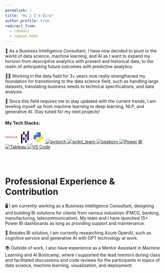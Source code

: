 ```yaml
---
permalink: /
title: "Hi 👋 I'm Dira"
author_profile: true
redirect_from: 
  - /about/
  - /about.html
---
```


🌱 As a Business Intelligence Consultant, I have now decided to pivot to the world of data science, machine learning, and AI as I want to expand my horizon from descriptive analytics with present and historical data, to the realm of anticipating future outcomes with predictive analytics.

👨‍💻 Working in the data field for 3+ years now really strengthened my foundation for transitioning to the data science field, such as handling large datasets, translating business needs to technical specifications, and data analysis.

🤖 Since this field requires me to stay updated with the current trends, I am leveling myself up from machine learning to deep learning, NLP, and generative AI. Stay tuned for my next projects!

<h4 align="left">My Tech Stacks:</h4>
<p align="left"> <a href="https://www.oracle.com/" target="_blank" rel="noreferrer"> <img src="https://raw.githubusercontent.com/devicons/devicon/master/icons/oracle/oracle-original.svg" alt="oracle" width="40" height="40"/> </a> <a href="https://pandas.pydata.org/" target="_blank" rel="noreferrer"> <img src="https://raw.githubusercontent.com/devicons/devicon/2ae2a900d2f041da66e950e4d48052658d850630/icons/pandas/pandas-original.svg" alt="pandas" width="40" height="40"/> </a> <a href="https://www.python.org" target="_blank" rel="noreferrer"> <img src="https://raw.githubusercontent.com/devicons/devicon/master/icons/python/python-original.svg" alt="python" width="40" height="40"/> </a> <a href="https://pytorch.org/" target="_blank" rel="noreferrer"> <img src="https://www.vectorlogo.zone/logos/pytorch/pytorch-icon.svg" alt="pytorch" width="40" height="40"/> </a> <a href="https://scikit-learn.org/" target="_blank" rel="noreferrer"> <img src="https://upload.wikimedia.org/wikipedia/commons/0/05/Scikit_learn_logo_small.svg" alt="scikit_learn" width="40" height="40"/> </a> <a href="https://seaborn.pydata.org/" target="_blank" rel="noreferrer"> <img src="https://seaborn.pydata.org/_images/logo-mark-lightbg.svg" alt="seaborn" width="40" height="40"/> </a> 
<a href="https://www.microsoft.com/en-us/power-platform/products/power-bi" target="_blank" rel="noreferrer"> <img src="https://logos-world.net/wp-content/uploads/2022/02/Microsoft-Power-BI-Symbol.png" alt="Power BI" width="80" height="40"/> </a>
<a href="https://www.tableau.com/" target="_blank" rel="noreferrer"> <img src="https://logos-world.net/wp-content/uploads/2021/10/Tableau-Emblem.png" alt="Tableau" width="70" height="40"/>  </a>
<a href="https://code.visualstudio.com/download" target="_blank" rel="noreferrer"> <img src="https://carleton.ca/scs/wp-content/uploads/vscode-1.png" alt="VS Code" width="40" height="40"/> </a>
</p>
<br></br>

Professional Experience & Contribution
======
🖥️ I am currently working as a Business Intelligence Consultant, designing and building BI solutions for clients from various industries (FMCG, banking, manufacturing, telecommunication). My team and I have launched 15+ Power BI dashboards as long as providing support and maintenance.

🔬 Besides BI solution, I am currently researching Azure OpenAI, such as cognitive service and generative AI with GPT technology at work.

📚 Outside of work, I also have experience as a Mentor Assistant in Machine Learning and AI Bootcamp, where I supported the lead mentors during class and facilitated discussions and code reviews for the participants in topics of data science, machine learning, visualization, and deployment.
